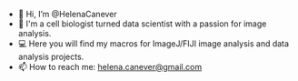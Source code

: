 - 👋 Hi, I’m @HelenaCanever
- :microscope: I'm a cell biologist turned data scientist with a passion for image analysis.
- :computer: Here you will find my macros for ImageJ/FIJI image analysis and data analysis projects. 
- 📫 How to reach me: helena.canever@gmail.com


